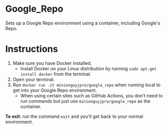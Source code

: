 # Google_Repo
Sets up a Google Repo environment using a container, including Google's Repo.
# Instructions
1. Make sure you have Docker installed.
   * Install Docker on your Linux distribution by running ``sudo apt-get install docker`` from the terminal.
2. Open your terminal.
3. Run ``docker run -it minionguyjpro/google_repo`` when running local to get into your Google Repo environment.
   * When using certain sites such as GitHub Actions, you don't need to run commands but just use ``minionguyjpro/google_repo`` as the container.

**To exit**: run the command ``exit`` and you'll get back to your normal environment.
